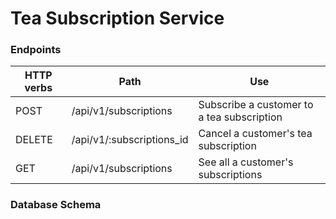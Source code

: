 # Tea Subscription Service

### Endpoints

HTTP verbs  | Path                  | Use
----------- | -------|----------
POST        | /api/v1/subscriptions | Subscribe a customer to a tea subscription 
DELETE      | /api/v1/:subscriptions_id | Cancel a customer's tea subscription 
GET         | /api/v1/subscriptions | See all a customer's subscriptions

### Database Schema 
